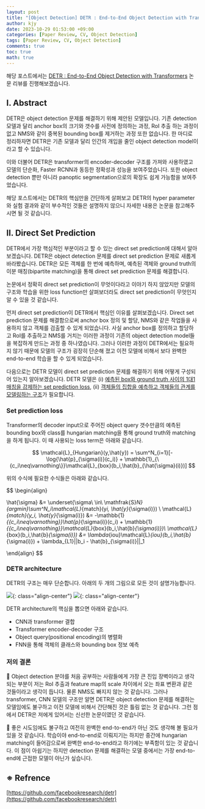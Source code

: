 ```yaml
---
layout: post
title: "[Object Detection] DETR : End-to-End Object Detection with Transformers"
author: kjy
date: 2023-10-29 01:53:00 +09:00
categories: [Paper Review, CV, Object Detection]
tags: [Paper Review, CV, Object Detection]
comments: true
toc: true
math: true
---
```


해당 포스트에서는 [DETR : End-to-End Object Detection with Transformers](https://arxiv.org/pdf/2005.12872.pdf) 논문 리뷰를 진행해보겠습니다.

## Ⅰ. Abstract

DETR은 object detection 문제를 해결하기 위해 제안된 모델입니다. 기존 detection 모델과 달리 anchor box의 크기와 갯수를 사전에 정의하는 과정, RoI 추출 하는 과정이 없고 NMS와 같이 중복된 bounding box를 제거하는 과정 또한 없습니다. 한 마디로 정리하자면 DETR은 기존 모델과 달리 인간의 개입을 줄인 object detection model이라고 할 수 있습니다.

이와 더불어 DETR은 transformer의 encoder-decoder 구조를 가져와 사용하였고 모델의 단순화, Faster RCNN과 동등한 정확성과 성능을 보여주었습니다. 또한 object detection 뿐만 아니라 panoptic segmentation으로의 확장도 쉽게 가능함을 보여주었습니다.

해당 포스트에서는 DETR의 핵심만을 간단하게 살펴보고 DETR의 hyper parameter와 실험 결과와 같이 부수적인 것들은 설명하지 않으니 자세한 내용은 논문을 참고해주시면 될 것 같습니다.

## Ⅱ. Direct Set Prediction

DETR에서 가장 핵심적인 부분이라고 할 수 있는 direct set prediction에 대해서 알아보겠습니다. DETR은 object detection 문제를 direct set prediction 문제로 새롭게 바라봤습니다. DETR은 모든 객체를 한 번에 예측하며, 예측된 객체와 ground truth의 이분 매칭(bipartite matching)을 통해 direct set prediction 문제를 해결합니다.

논문에서 정확히 direct set prediction이 무엇이다라고 이야기 하지 않았지만 모델의 구조와 학습을 위한 loss function만 살펴보더라도 direct set prediction이 무엇인지 알 수 있을 것 같습니다.

먼저 direct set prediction이 DETR에서 핵심인 이유를 살펴보겠습니다. Direct set prediction 문제를 해결함으로써 anchor box 정의 및 할당, NMS와 같은 작업들을 사용하지 않고 객체를 검출할 수 있게 되었습니다. 사실 anchor box를 정의하고 할당하고 RoI를 추출하고 NMS를 거치는 이러한 과정이 기존의 object detection model들을 복잡하게 만드는 과정 중 하나였습니다. 그러나 이러한 과정이 DETR에서는 필요하지 않기 때문에 모델의 구조가 굉장히 단순해 졌고 이전 모델에 비해서 보다 완벽한 end-to-end 학습을 할 수 있게 되었습니다.

다음으로는 DETR 모델이 direct set prediction 문제를 해결하기 위해 어떻게 구성되어 있는지 알아보겠습니다. DETR 모델은 (ⅰ) <u>예측된 box와 ground truth 사이의 1대1 매칭을 강제하는 set prediction loss</u>, (ⅱ) <u>객체들의 집합을 예측하고 객체들의 관계를 모델링하는 구조</u>가 필요합니다.

### Set prediction loss

Transformer의 decoder input으로 주어진 object query 갯수만큼의 예측된 bounding box와 class를 hungarian matching을 통해 ground truth와 matching을 하게 됩니다. 이 때 사용되는 loss term은 아래와 같습니다.

$$ \mathcal{L}_{Hungarian}(y,\hat{y}) = \sum^N_{i=1}[-\log{\hat{p}_{\sigma(i)}(c_i)} + \mathbb{1}_{\{c_i\neq\varnothing\}}\mathcal{L}_{box}(b_i,\hat{b}_{\hat{\sigma}(i)})] $$

위의 수식에 필요한 수식들은 아래와 같습니다.

$$
\begin{align}

   \hat{\sigma} &= \underset{\sigma\ \in\ \mathfrak{S}_N}{argmin}\sum^N_i\mathcal{L}_{match}(y*i, \hat{y}*{\sigma(i)}) \\
   \mathcal{L}_{match}(y_i, \hat{y}_{\sigma(i)}) &= -\mathbb{1}_{\{c_i\neq\varnothing\}}\hat{p}_{\sigma(i)}(c_i) + \mathbb{1}_{\{c_i\neq\varnothing\}}\mathcal{L}_{box}(b_i,\hat{b}_{\sigma(i)})\\
   \mathcal{L}_{box}(b_i,\hat{b}_{\sigma(i)}) &= \lambda_{iou}\mathcal{L}_{iou}(b_i,\hat{b}_{\sigma(i)}) + \lambda_{L1}||b_i - \hat{b}_{\sigma(i)}||_1

\end{align}
$$

### DETR architecture

DETR의 구조는 매우 단순합니다. 아래의 두 개의 그림으로 모든 것이 설명가능합니다.

![](../../assets/img/DETR/detr_1.png){: class="align-center"}
![](../../assets/img/DETR/detr_2.png){: class="align-center"}

DETR architecture의 핵심을 뽑으면 아래와 같습니다.

- CNN과 transformer 결합
- Transformer encoder-decoder 구조
- Object query(positional encoding)의 병렬화
- FNN을 통해 객체의 클래스와 bounding box 정보 예측

### 저의 결론

🤔 Object detection 분야를 처음 공부하는 사람들에게 가장 큰 진입 장벽이라고 생각되는 부분이 저는 RoI 추출과 feature map의 scale 차이에서 오는 좌표 변환과 같은 것들이라고 생각이 듭니다. 물론 NMS도 빠지지 않는 것 같습니다. 그러나 transformer, CNN 모델의 구조만 알면 DETR은 object detection 문제를 해결하는 모델임에도 불구하고 이전 모델에 비해서 간단해진 것은 틀림 없는 것 같습니다. 그런 점에서 DETR은 저에게 있어서는 신선한 논문이였던 것 같습니다.

🤔 좋은 시도임에도 불구하고 여전히 완벽한 end-to-end가 아닌 것도 생각해 볼 필요가 있을 것 같습니다. 학습이야 end-to-end로 이뤄지기는 하지만 중간에 hungarian matching이 들어감으로써 완벽한 end-to-end라고 하기에는 부족함이 있는 것 같습니다. 이 점이 아쉽기는 하지만 detection 문제를 해결하는 모델 중에서는 가장 end-to-end에 근접한 모델이 아닌가 싶습니다.

## ※ Refrence

[https://github.com/facebookresearch/detr](https://github.com/facebookresearch/detr)
